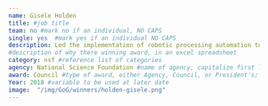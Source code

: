 ```yaml
---
name: Gisele Holden
title: #job title
team: no #mark no if an individual, NO CAPS
single: yes  #mark yes if an individual NO CAPS
description: Led the implementation of robotic processing automation to allow employees to spend more time on achieving mission outcomes.
#description of why there winning award, in an excel spreadsheet
category: nsf #reference list of categories
agency: National Science Foundation #name of agency, capitalize first letter of each name
award: Council #type of award, either Agency, Council, or President's; this is case sensitive so make sure to match the options listed exactly. This section generates the format of the card
Year: 2018 #variable to be used at later date
image:  "/img/GoG/winners/holden-gisele.png"
---
```

